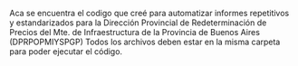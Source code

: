 Aca se encuentra el codigo que creé para automatizar informes repetitivos y estandarizados para la Dirección Provincial de Redeterminación de Precios del Mte. de Infraestructura de la Provincia de Buenos Aires (DPRPOPMIYSPGP)
Todos los archivos deben estar en la misma carpeta para poder ejecutar el código. 
